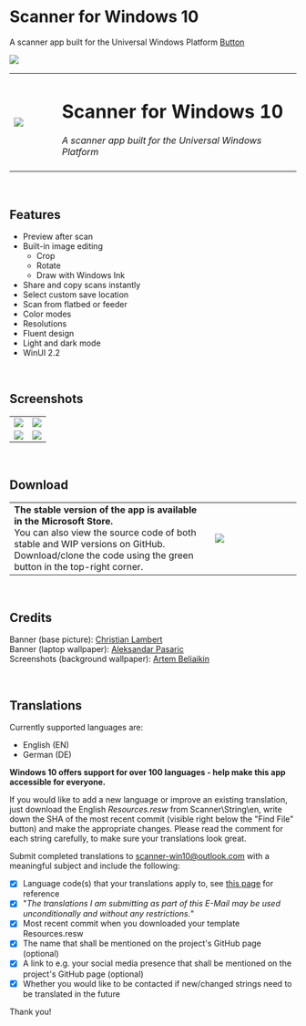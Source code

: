 # Scanner for Windows 10
A scanner app built for the Universal Windows Platform
<a href="https://github.com/pages-themes/cayman/zipball/master" class="btn">Button</a>

<image src='https://i.imgur.com/ghnN0UV.png'/>
<table width="100%">
  <tr>
    <td width="15%"><image src='https://i.imgur.com/4fMgKKY.png'/></td>
    <td width="75%"><h1>Scanner for Windows 10</h1>
                    <i>A scanner app built for the Universal Windows Platform</i><br><br>
    </td>
  </tr>
</table>
<br><h2>Features</h2>
<ul>
  <li>Preview after scan</li>
  <li>Built-in image editing
    <ul>
      <li>Crop</li>
      <li>Rotate</li>
      <li>Draw with Windows Ink</li>
    </ul>
  </li>
  <li>Share and copy scans instantly</li>
  <li>Select custom save location</li>
  <li>Scan from flatbed or feeder</li>
  <li>Color modes</li>
  <li>Resolutions</li>
  <li>Fluent design</li>
  <li>Light and dark mode</li>
  <li>WinUI 2.2</li>
</ul>

<br><h2>Screenshots</h2>
<table width="100%">
  <tr>
    <td width="50%"><image src='https://i.imgur.com/zsU3aEHh.png'/></td>
    <td width="50%"><image src='https://i.imgur.com/A65r0oJh.png'/></td>
  </tr>
  <tr>
    <td width="50%"><image src='https://i.imgur.com/GxDbtoph.png'/></td>
    <td width="50%"><image src='https://i.imgur.com/JR4wOcih.png'/></td>
  </tr>
</table>

<br><h2>Download</h2>
<table width="100%">
  <tr>
    <td width="70%"> <b>The stable version of the app is available in the Microsoft Store.</b><br>You can also view the source code of both stable and WIP versions on GitHub. Download/clone the code using the green button in the top-right corner.</td>
    <td width="30%"><a href="https://www.microsoft.com/store/apps/9N438MZHD3ZF"><img src="https://i.imgur.com/aAWYhvm.png"/></center>
    </td>
  </tr>
</table>

<br><h2>Credits</h2>
Banner (base picture): [Christian Lambert](https://unsplash.com/@_christianlambert)  
Banner (laptop wallpaper): [Aleksandar Pasaric](https://www.pexels.com/@apasaric)  
Screenshots (background wallpaper): [Artem Beliaikin](https://www.pexels.com/@belart84)

<br><h2>Translations</h2>
Currently supported languages are:
<ul>
  <li>English (EN)</li>
  <li>German (DE)</li>
</ul>  

**Windows 10 offers support for over 100 languages - help make this app accessible for everyone.**  

If you would like to add a new language or improve an existing translation, just download the English *Resources.resw* from Scanner\String\en, write down the SHA of the most recent commit (visible right below the "Find File" button) and make the appropriate changes. Please read the comment for each string carefully, to make sure your translations look great.  

Submit completed translations to scanner-win10@outlook.com with a meaningful subject and include the following:
- [x] Language code(s) that your translations apply to, see <a href='https://docs.microsoft.com/en-us/windows/uwp/publish/supported-languages'>this page</a> for reference
- [x] "*The translations I am submitting as part of this E-Mail may be used unconditionally and without any restrictions.*"
- [x] Most recent commit when you downloaded your template Resources.resw
- [x] The name that shall be mentioned on the project's GitHub page (optional)
- [x] A link to e.g. your social media presence that shall be mentioned on the project's GitHub page (optional)
- [x] Whether you would like to be contacted if new/changed strings need to be translated in the future

Thank you!
